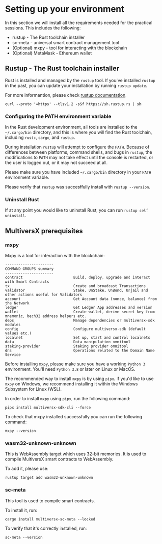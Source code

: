 # Setting up your environment

In this section we will install all the requirements needed for the practical sessions.
This includes the following:
- rustup - The Rust toolchain installer
- sc-meta - universal smart contract management tool
- (Optional) mxpy - tool for interacting with the blockchain
- (Optional) MetaMask - Ethereum wallet

## Rustup - The Rust toolchain installer

Rust is installed and managed by the `rustup` tool.
If you've installed `rustup` in the past, you can update your installation by running `rustup update`.

For more informantion, please check [rustup documentation](https://rust-lang.github.io/rustup/).

```shell
curl --proto '=https' --tlsv1.2 -sSf https://sh.rustup.rs | sh
```



### Configuring the PATH environment variable

In the Rust development environment, all tools are installed to the `~/.cargo/bin` directory, and this is where you will find the Rust toolchain, including `rustc`, `cargo`, and `rustup`.

During installation `rustup` will attempt to configure the `PATH`. Because of differences between platforms, command shells, and bugs in `rustup`, the modifications to `PATH` may not take effect until the console is restarted, or the user is logged out, or it may not succeed at all.

Please make sure you have included  `~/.cargo/bin` directory in your `PATH` environment variable.

Please verify that `rustup` was succesffully install with `rustup --version`.

### Uninstall Rust

If at any point you would like to uninstall Rust, you can run `rustup self uninstall`.

## MultiversX prerequisites

### mxpy

Mxpy is a tool for interaction with the blockchain:
```shell
----------------------
COMMAND GROUPS summary
----------------------
contract                       Build, deploy, upgrade and interact with Smart Contracts
tx                             Create and broadcast Transactions
validator                      Stake, UnStake, UnBond, Unjail and other actions useful for Validators
account                        Get Account data (nonce, balance) from the Network
ledger                         Get Ledger App addresses and version
wallet                         Create wallet, derive secret key from mnemonic, bech32 address helpers etc.
deps                           Manage dependencies or multiversx-sdk modules
config                         Configure multiversx-sdk (default values etc.)
localnet                       Set up, start and control localnets
data                           Data manipulation omnitool
staking-provider               Staking provider omnitool
dns                            Operations related to the Domain Name Service
```

Before installing `mxpy`, please make sure you have a working `Python 3` environment. You'll need `Python 3.8` or later on Linux or MacOS.

The recommended way to install `mxpy` is by using `pipx`.
If you'd like to use `mxpy` on Windows, we recommend installing it within the Windows Subsystem for Linux (WSL).

In order to install `mxpy` using `pipx`, run the following command:
```shell
pipx install multiversx-sdk-cli --force
```

To check that mxpy installed successfully you can run the following command:
```shell
mxpy --version
```

### wasm32-unknown-unknown

This is WebAssembly target which uses 32-bit memories. It is used to compile MultiversX smart contracts to WebAssembly.

To add it, please use:
```shell
rustup target add wasm32-unknown-unknown
```

### sc-meta

This tool is used to compile smart contracts.

To install it, run:
```shell
cargo install multiversx-sc-meta --locked
```

To verify that it's correctly installed, run:
```shell
sc-meta --version
```